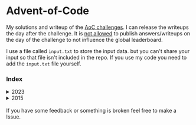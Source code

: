 # Advent-of-Code
My solutions and writeup of the [AoC challenges](https://adventofcode.com/).
I can release the writeups the day after the challenge. It is [not allowed](https://adventofcode.com/2015/about) to publish answers/writeups on the day of the challenge to not influence the global leaderboard.

I use a file called `input.txt` to store the input data. but you can't share your input so that file isn't included in the repo. If you use my code you need to add the `input.txt` file yourself.

### Index
<details>
  <summary>2023</summary>
  - <a href="2023/day-1">Day-1</a>
  <br>
</details>
<details>
  <summary>2015</summary>
  - <a href="2015/day-1">Day-1</a>
  <br>
  - <a href="2015/day-2">Day-2</a>
  <br>
  - <a href="2015/day-3">Day-3</a>
  <br>
  - <a href="2015/day-4">Day-4</a>
</details>


<br>
If you have some feedback or something is broken feel free to make a Issue.